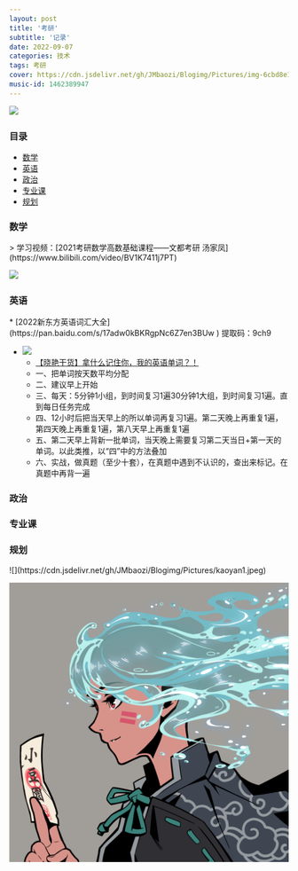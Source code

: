 ```yaml
---
layout: post
title: '考研'
subtitle: '记录'
date: 2022-09-07
categories: 技术
tags: 考研
cover: https://cdn.jsdelivr.net/gh/JMbaozi/Blogimg/Pictures/img-6cbd8e13b10951008e63e8b71d2b83f1.jpg
music-id: 1462389947
---
```



![](https://cdn.jsdelivr.net/gh/JMbaozi/Blogimg/Pictures/bizhi.jpg)

### 目录

* [数学](#数学)
* [英语](#英语)
* [政治](#政治)
* [专业课](#专业课)
* [规划](#规划)


<h3 id="数学">数学</h3>
> 学习视频：[2021考研数学高数基础课程——文都考研 汤家凤](https://www.bilibili.com/video/BV1K7411j7PT)

![](https://cdn.jsdelivr.net/gh/JMbaozi/Blogimg/Pictures/kaoyanmath.jpeg)

<h3 id="英语">英语</h3>
* [2022新东方英语词汇大全](https://pan.baidu.com/s/17adw0kBKRgpNc6Z7en3BUw ) 提取码：9ch9

* ![](https://cdn.jsdelivr.net/gh/JMbaozi/Blogimg/Pictures/10dayswords.png)
  * [【晓艳干货】拿什么记住你，我的英语单词？！](https://www.bilibili.com/video/BV12K4y1K7i9)
  * 一、把单词按天数平均分配
  * 二、建议早上开始
  * 三、每天：5分钟1小组，到时间复习1遍30分钟1大组，到时间复习1遍。直到每日任务完成
  * 四、12小时后把当天早上的所以单词再复习1遍。第二天晚上再重复1遍，第四天晚上再重复1遍，第八天早上再重复1遍
  * 五、第二天早上背新一批单词，当天晚上需要复习第二天当日+第一天的单词。以此类推，以“四”中的方法叠加
  * 六、实战，做真题（至少十套），在真题中遇到不认识的，查出来标记。在真题中再背一遍

<h3 id="政治">政治</h3>
<h3 id="专业课">专业课</h3>
<h3 id="规划">规划</h3>
![](https://cdn.jsdelivr.net/gh/JMbaozi/Blogimg/Pictures/kaoyan1.jpeg)


![](https://raw.githubusercontent.com/JMbaozi/Blogimg/master/Pictures/Azuki#7933.png)

